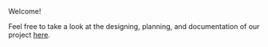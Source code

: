 Welcome!

Feel free to take a look at the designing, planning, and documentation of our project [here](https://drive.google.com/drive/folders/1tKHSbQNqDPcZLX5cxe2B5zHgQszxlRcN).